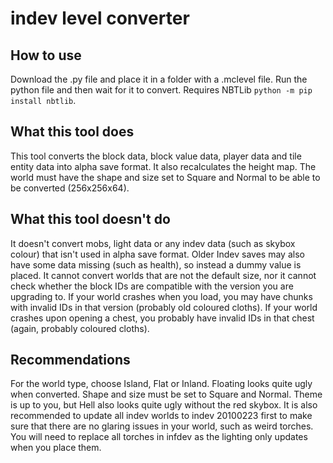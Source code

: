 # indev level converter

## How to use
Download the .py file and place it in a folder with a .mclevel file. Run the python file and then wait for it to convert.
Requires NBTLib `python -m pip install nbtlib`.

## What this tool does
This tool converts the block data, block value data, player data and tile entity data into alpha save format. It also recalculates the height map.
The world must have the shape and size set to Square and Normal to be able to be converted (256x256x64).

## What this tool doesn't do
It doesn't convert mobs, light data or any indev data (such as skybox colour) that isn't used in alpha save format.
Older Indev saves may also have some data missing (such as health), so instead a dummy value is placed.
It cannot convert worlds that are not the default size, nor it cannot check whether the block IDs are compatible with the version you are upgrading to.
If your world crashes when you load, you may have chunks with invalid IDs in that version (probably old coloured cloths).
If your world crashes upon opening a chest, you probably have invalid IDs in that chest (again, probably coloured cloths).

## Recommendations
For the world type, choose Island, Flat or Inland. Floating looks quite ugly when converted.
Shape and size must be set to Square and Normal.
Theme is up to you, but Hell also looks quite ugly without the red skybox.
It is also recommended to update all indev worlds to indev 20100223 first to make sure that there are no glaring issues in your world, such as weird torches.
You will need to replace all torches in infdev as the lighting only updates when you place them.
